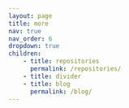 ```yaml
---
layout: page
title: more
nav: true
nav_order: 6
dropdown: true
children: 
    - title: repositories
      permalink: /repositories/
    - title: divider
    - title: blog
      permalink: /blog/
---
```

